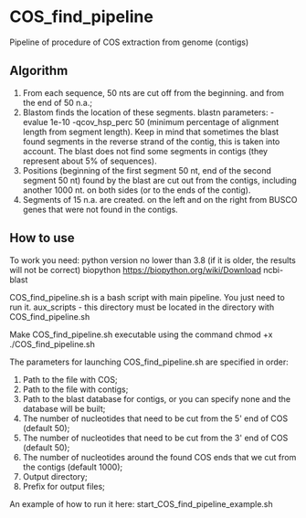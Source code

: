 # COS_find_pipeline
Pipeline of procedure of COS extraction from genome (contigs)

## Algorithm
1. From each sequence, 50 nts are cut off from the beginning. and from the end of 50 n.a.;
2. Blastom finds the location of these segments.
blastn parameters:
-evalue 1e-10
-qcov_hsp_perc 50 (minimum percentage of alignment length from segment length).
Keep in mind that sometimes the blast found segments in the reverse strand of the contig, this is taken into account.
The blast does not find some segments in contigs (they represent about 5% of sequences).
3. Positions (beginning of the first segment 50 nt, end of the second segment 50 nt) found by the blast are cut out from the contigs, including another 1000 nt. on both sides (or to the ends of the contig).
4. Segments of 15 n.a. are created. on the left and on the right from BUSCO genes that were not found in the contigs.

## How to use
To work you need:
python version no lower than 3.8 (if it is older, the results will not be correct)
biopython https://biopython.org/wiki/Download
ncbi-blast
  
COS_find_pipeline.sh is a bash script with main pipeline. You just need to run it.
aux_scripts - this directory must be located in the directory with COS_find_pipeline.sh
 
Make COS_find_pipeline.sh executable using the command chmod +x ./COS_find_pipeline.sh
 
The parameters for launching COS_find_pipeline.sh are specified in order:
1. Path to the file with COS;
2. Path to the file with contigs;
3. Path to the blast database for contigs, or you can specify none and the database will be built;
4. The number of nucleotides that need to be cut from the 5' end of COS (default 50);
5. The number of nucleotides that need to be cut from the 3' end of COS (default 50);
6. The number of nucleotides around the found COS ends that we cut from the contigs (default 1000);
7. Output directory;
8. Prefix for output files;

An example of how to run it here:
start_COS_find_pipeline_example.sh
